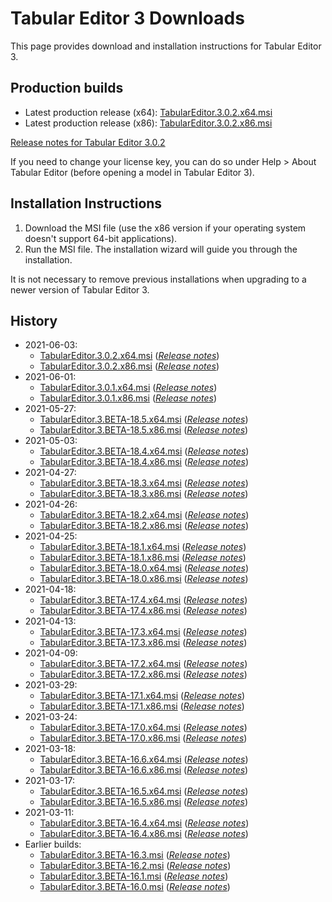 # Tabular Editor 3 Downloads

This page provides download and installation instructions for Tabular Editor 3.

## Production builds

- Latest production release (x64): [TabularEditor.3.0.2.x64.msi](https://cdn.tabulareditor.com/files/TabularEditor.3.0.2.x64.msi)
- Latest production release (x86): [TabularEditor.3.0.2.x86.msi](https://cdn.tabulareditor.com/files/TabularEditor.3.0.2.x86.msi)

[Release notes for Tabular Editor 3.0.2](release-notes/3_0_2.md)

If you need to change your license key, you can do so under Help > About Tabular Editor (before opening a model in Tabular Editor 3).

## Installation Instructions

1. Download the MSI file (use the x86 version if your operating system doesn't support 64-bit applications).
2. Run the MSI file. The installation wizard will guide you through the installation.

It is not necessary to remove previous installations when upgrading to a newer version of Tabular Editor 3.

## History

- 2021-06-03:
  - [TabularEditor.3.0.2.x64.msi](https://cdn.tabulareditor.com/files/TabularEditor.3.0.2.x64.msi) (*[Release notes](release-notes/3_0_2.md)*)
  - [TabularEditor.3.0.2.x86.msi](https://cdn.tabulareditor.com/files/TabularEditor.3.0.2.x86.msi) (*[Release notes](release-notes/3_0_2.md)*)
- 2021-06-01:
  - [TabularEditor.3.0.1.x64.msi](https://cdn.tabulareditor.com/files/TabularEditor.3.0.1.x64.msi) (*[Release notes](release-notes/3_0_1.md)*)
  - [TabularEditor.3.0.1.x86.msi](https://cdn.tabulareditor.com/files/TabularEditor.3.0.1.x86.msi) (*[Release notes](release-notes/3_0_1.md)*)
- 2021-05-27:
  - [TabularEditor.3.BETA-18.5.x64.msi](https://cdn.tabulareditor.com/files/TabularEditor.3.BETA-18.5.x64.msi) (*[Release notes](release-notes/beta-18_5.md)*)
  - [TabularEditor.3.BETA-18.5.x86.msi](https://cdn.tabulareditor.com/files/TabularEditor.3.BETA-18.5.x86.msi) (*[Release notes](release-notes/beta-18_5.md)*)
- 2021-05-03:
  - [TabularEditor.3.BETA-18.4.x64.msi](https://cdn.tabulareditor.com/files/TabularEditor.3.BETA-18.4.x64.msi) (*[Release notes](release-notes/beta-18_4.md)*)
  - [TabularEditor.3.BETA-18.4.x86.msi](https://cdn.tabulareditor.com/files/TabularEditor.3.BETA-18.4.x86.msi) (*[Release notes](release-notes/beta-18_4.md)*)
- 2021-04-27:
  - [TabularEditor.3.BETA-18.3.x64.msi](https://cdn.tabulareditor.com/files/TabularEditor.3.BETA-18.3.x64.msi) (*[Release notes](release-notes/beta-18_3.md)*)
  - [TabularEditor.3.BETA-18.3.x86.msi](https://cdn.tabulareditor.com/files/TabularEditor.3.BETA-18.3.x86.msi) (*[Release notes](release-notes/beta-18_3.md)*)
- 2021-04-26:
  - [TabularEditor.3.BETA-18.2.x64.msi](https://cdn.tabulareditor.com/files/TabularEditor.3.BETA-18.2.x64.msi) (*[Release notes](release-notes/beta-18_3.md)*)
  - [TabularEditor.3.BETA-18.2.x86.msi](https://cdn.tabulareditor.com/files/TabularEditor.3.BETA-18.2.x86.msi) (*[Release notes](release-notes/beta-18_3.md)*)
- 2021-04-25:
  - [TabularEditor.3.BETA-18.1.x64.msi](https://cdn.tabulareditor.com/files/TabularEditor.3.BETA-18.1.x64.msi) (*[Release notes](release-notes/beta-18_3.md)*)
  - [TabularEditor.3.BETA-18.1.x86.msi](https://cdn.tabulareditor.com/files/TabularEditor.3.BETA-18.1.x86.msi) (*[Release notes](release-notes/beta-18_3.md)*)
  - [TabularEditor.3.BETA-18.0.x64.msi](https://cdn.tabulareditor.com/files/TabularEditor.3.BETA-18.0.x64.msi) (*[Release notes](release-notes/beta-18_3.md)*)
  - [TabularEditor.3.BETA-18.0.x86.msi](https://cdn.tabulareditor.com/files/TabularEditor.3.BETA-18.0.x86.msi) (*[Release notes](release-notes/beta-18_3.md)*)
- 2021-04-18:
  - [TabularEditor.3.BETA-17.4.x64.msi](https://cdn.tabulareditor.com/files/TabularEditor.3.BETA-17.4.x64.msi) (*[Release notes](release-notes/beta-17_4.md)*)
  - [TabularEditor.3.BETA-17.4.x86.msi](https://cdn.tabulareditor.com/files/TabularEditor.3.BETA-17.4.x86.msi) (*[Release notes](release-notes/beta-17_4.md)*)
- 2021-04-13:
  - [TabularEditor.3.BETA-17.3.x64.msi](https://cdn.tabulareditor.com/files/TabularEditor.3.BETA-17.3.x64.msi) (*[Release notes](release-notes/beta-17_4.md)*)
  - [TabularEditor.3.BETA-17.3.x86.msi](https://cdn.tabulareditor.com/files/TabularEditor.3.BETA-17.3.x86.msi) (*[Release notes](release-notes/beta-17_4.md)*)
- 2021-04-09:
  - [TabularEditor.3.BETA-17.2.x64.msi](https://cdn.tabulareditor.com/files/TabularEditor.3.BETA-17.2.x64.msi) (*[Release notes](release-notes/beta-17_4.md)*)
  - [TabularEditor.3.BETA-17.2.x86.msi](https://cdn.tabulareditor.com/files/TabularEditor.3.BETA-17.2.x86.msi) (*[Release notes](release-notes/beta-17_4.md)*)
- 2021-03-29:
  - [TabularEditor.3.BETA-17.1.x64.msi](https://cdn.tabulareditor.com/files/TabularEditor.3.BETA-17.1.x64.msi) (*[Release notes](release-notes/beta-17_4.md)*)
  - [TabularEditor.3.BETA-17.1.x86.msi](https://cdn.tabulareditor.com/files/TabularEditor.3.BETA-17.1.x86.msi) (*[Release notes](release-notes/beta-17_4.md)*)
- 2021-03-24:
  - [TabularEditor.3.BETA-17.0.x64.msi](https://cdn.tabulareditor.com/files/TabularEditor.3.BETA-17.0.x64.msi) (*[Release notes](release-notes/beta-17_4.md)*)
  - [TabularEditor.3.BETA-17.0.x86.msi](https://cdn.tabulareditor.com/files/TabularEditor.3.BETA-17.0.x86.msi) (*[Release notes](release-notes/beta-17_4.md)*)
- 2021-03-18:
  - [TabularEditor.3.BETA-16.6.x64.msi](https://cdn.tabulareditor.com/files/TabularEditor.3.BETA-16.6.x64.msi) (*[Release notes](release-notes/beta-16_6.md)*)
  - [TabularEditor.3.BETA-16.6.x86.msi](https://cdn.tabulareditor.com/files/TabularEditor.3.BETA-16.6.x86.msi) (*[Release notes](release-notes/beta-16_6.md)*)
- 2021-03-17:
  - [TabularEditor.3.BETA-16.5.x64.msi](https://cdn.tabulareditor.com/files/TabularEditor.3.BETA-16.5.x64.msi) (*[Release notes](release-notes/beta-16_6.md)*)
  - [TabularEditor.3.BETA-16.5.x86.msi](https://cdn.tabulareditor.com/files/TabularEditor.3.BETA-16.5.x86.msi) (*[Release notes](release-notes/beta-16_6.md)*)
- 2021-03-11:
  - [TabularEditor.3.BETA-16.4.x64.msi](https://cdn.tabulareditor.com/files/TabularEditor.3.BETA-16.4.x64.msi) (*[Release notes](release-notes/beta-16_6.md)*)
  - [TabularEditor.3.BETA-16.4.x86.msi](https://cdn.tabulareditor.com/files/TabularEditor.3.BETA-16.4.x86.msi) (*[Release notes](release-notes/beta-16_6.md)*)
- Earlier builds:
  - [TabularEditor.3.BETA-16.3.msi](https://cdn.tabulareditor.com/files/TabularEditor.3.BETA-16.3.msi) (*[Release notes](release-notes/beta-16_6.md)*)
  - [TabularEditor.3.BETA-16.2.msi](https://cdn.tabulareditor.com/files/TabularEditor.3.BETA-16.2.msi) (*[Release notes](release-notes/beta-16_6.md)*)
  - [TabularEditor.3.BETA-16.1.msi](https://cdn.tabulareditor.com/files/TabularEditor.3.BETA-16.1.msi) (*[Release notes](release-notes/beta-16_6.md)*)
  - [TabularEditor.3.BETA-16.0.msi](https://cdn.tabulareditor.com/files/TabularEditor.3.BETA-16.0.msi) (*[Release notes](release-notes/beta-16_6.md)*)
